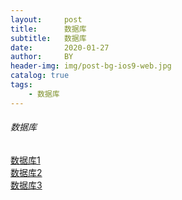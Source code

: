 ```yaml
---
layout:     post
title:      数据库
subtitle:   数据库
date:       2020-01-27
author:     BY
header-img: img/post-bg-ios9-web.jpg
catalog: true
tags:
    - 数据库
---
```


###### 数据库
[数据库1](/_posts/数据库/1.md)     
[数据库2](/_posts/数据库/2.md)     
[数据库3](/_posts/数据库/3.md)     
